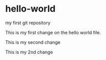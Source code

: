 # hello-world
my first git repository

This is my first change on the hello world file.

This is my second change

This is my 2nd change
